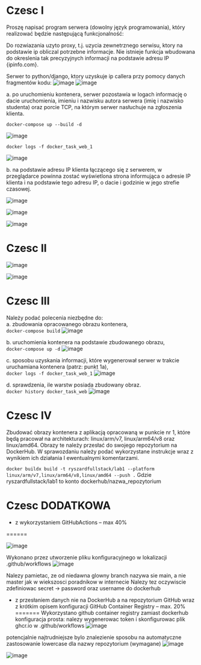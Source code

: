 Czesc I
==============
Proszę napisać program serwera (dowolny język programowania), który realizować będzie następującą funkcjonalność: <br/>

Do rozwiazania uzyto proxy, t.j. uzycia zewnetrznego serwisu, ktory na podstawie ip obliczal potrzebne informacje. Nie istnieje funkcja wbudowana do okreslenia tak precyzyjnych informacji na podstawie adresu IP {ipinfo.com}.

Serwer to python/django, ktory uzyskuje ip callera przy pomocy danych fragmentów kodu:
![image](https://user-images.githubusercontent.com/41301282/170380451-62e91636-8528-4ba2-91d6-db2e0e29521d.png)
![image](https://user-images.githubusercontent.com/41301282/170380503-84fae09f-a174-46d7-877f-8e00bfc241c6.png)


a.	po uruchomieniu kontenera, serwer pozostawia w logach informację o dacie uruchomienia, imieniu i nazwisku autora serwera (imię i nazwisko studenta) oraz porcie TCP, na którym serwer nasłuchuje na zgłoszenia klienta. <br/>

``` 
docker-compose up --build -d
```

![image](https://user-images.githubusercontent.com/41301282/170371595-9e86bd1b-7b89-4638-8da5-5420914f7513.png)

```
docker logs -f docker_task_web_1
```
![image](https://user-images.githubusercontent.com/41301282/170372265-47b632c3-2bc9-451f-9f33-5f63a9d3fb86.png)

b.	na podstawie adresu IP klienta łączącego się z serwerem, w przeglądarce powinna zostać wyświetlona strona informująca o adresie IP klienta i na podstawie tego adresu IP, o dacie i godzinie w jego strefie czasowej.<br/>

![image](https://user-images.githubusercontent.com/41301282/170372307-ec5f94d2-cf53-47a3-bb1e-b9cf2845b3cd.png)

![image](https://user-images.githubusercontent.com/41301282/170372375-736e2086-c319-4ec1-a30c-fec0e749bb56.png)

![image](https://user-images.githubusercontent.com/41301282/170372346-dd9edafd-5821-4509-86f0-6418de26d4ca.png)

Czesc II
==========
![image](https://user-images.githubusercontent.com/41301282/170372470-cfb608d4-ef52-4bf4-a94d-2a8a16dff3ce.png)

![image](https://user-images.githubusercontent.com/41301282/170372489-f0e1dfee-7303-45d3-85b4-a3dcf130048f.png)


Czesc III
==========
Należy podać polecenia niezbędne do: <br/>
a.	zbudowania opracowanego obrazu kontenera, <br/>
```docker-compose build```
![image](https://user-images.githubusercontent.com/41301282/170377144-887af6b2-0bd2-439f-8daa-069c1b9da5e6.png)

b.	uruchomienia kontenera na podstawie zbudowanego obrazu, <br/>
``` docker-compose up -d ```
![image](https://user-images.githubusercontent.com/41301282/170377317-6dae76bf-ef4b-46e9-9e1b-81e643fc2d6b.png)

c.	sposobu uzyskania informacji, które wygenerował serwer w trakcie uruchamiana kontenera (patrz: punkt 1a), <br/>
``` docker logs -f docker_task_web_1 ```
![image](https://user-images.githubusercontent.com/41301282/170377550-683e34dd-7c29-4975-916f-6980676a6103.png)

d.	sprawdzenia, ile warstw posiada zbudowany obraz. <br/>
``` docker history docker_task_web ```
![image](https://user-images.githubusercontent.com/41301282/170373671-e598b75e-3a9a-4780-aad0-00cdb4091ef4.png)


Czesc IV
==========
Zbudować obrazy kontenera z aplikacją opracowaną w punkcie nr 1, które będą pracował na architekturach: linux/arm/v7, linux/arm64/v8 oraz linux/amd64. Obrazy te należy przesłać do swojego repozytorium na DockerHub. W sprawozdaniu należy podać wykorzystane instrukcje wraz z wynikiem ich działania I ewentualnymi komentarzami. <br />

```docker buildx build -t ryszardfullstack/lab1 --platform linux/arm/v7,linux/arm64/v8,linux/amd64 --push .```
Gdzie ryszardfullstack/lab1 to konto dockerhub/nazwa_repozytorium

Czesc DODATKOWA
==============

-	z wykorzystaniem GitHubActions – max 40%

======

![image](https://user-images.githubusercontent.com/41301282/170380169-51973f57-9d2d-4611-be99-c6065624ab39.png)


Wykonano przez utworzenie pliku konfiguracyjnego w lokalizacji .github/workflows
![image](https://user-images.githubusercontent.com/41301282/170374748-37c304c9-29b8-4c6c-919a-b7a9376b0dec.png)

Nalezy pamietac, ze od niedawna glowny branch nazywa sie main, a nie master jak w wiekszosci poradnikow w internecie
Nalezy tez oczywiscie zdefiniowac secret -> password oraz username do dockerhub

- z przesłaniem danych nie na DockerHub a na repozytorium GitHub wraz z krótkim opisem konfiguracji GitHub Container Registry – max. 20%
=======
Wykorzystano github container registry zamiast dockerhub
konfiguracja prosta:  nalezy wygenerowac token i skonfigurowac plik ghcr.io w .github/workflows
![image](https://user-images.githubusercontent.com/41301282/170376273-6f5673b1-eabc-4180-93c4-34b8427b0a71.png)

potencjalnie najtrudniejsze bylo znalezienie sposobu na automatyczne zastosowanie lowercase dla nazwy repozytorium (wymagane)
![image](https://user-images.githubusercontent.com/41301282/170379669-0b5963b5-7eba-4adf-81c0-63745e8b8884.png)


![image](https://user-images.githubusercontent.com/41301282/170379729-f1e1a6a5-448d-4c80-91de-92200839ebe4.png)

